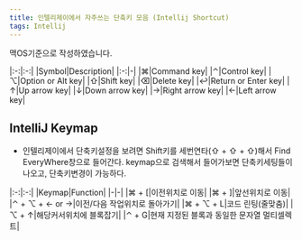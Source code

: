 ```yaml
---
title: 인텔리제이에서 자주쓰는 단축키 모음 (Intellij Shortcut)
tags: Intellij
---
```

맥OS기준으로 작성하였습니다.

|:-:|:-:|
|Symbol|Description|
|:-:|-|
|⌘|Command key|
|⌃|Control key|
|⌥|Option or Alt key|
|⇧|Shift key|
|⌫|Delete key|
|↩|Return or Enter key|
|↑|Up arrow key|
|↓|Down arrow key|
|→|Right arrow key|
|←|Left arrow key|

## IntelliJ Keymap
- 인텔리제이에서 단축키설정을 보려면
    Shift키를 세번연타(⇧ + ⇧ + ⇧)해서 Find EveryWhere창으로 들어간다.
    keymap으로 검색해서 들어가보면 단축키세팅들이 나오고, 단축키변경이 가능하다.


|:-:|:-:|
|Keymap|Function|
|-|-|
|⌘ + [|이전위치로 이동|
|⌘ + ]|앞선위치로 이동|
|⌃ + ⌥ + ← or →|이전/다음 작업위치로 돌아가기|
|⌘ + ⌥ + L|코드 린팅(줄맞춤)|
|⌥ + ↑|해당커서위치에 블록잡기|
|⌃ + G|현재 지정된 블록과 동일한 문자열 멀티셀렉트|
